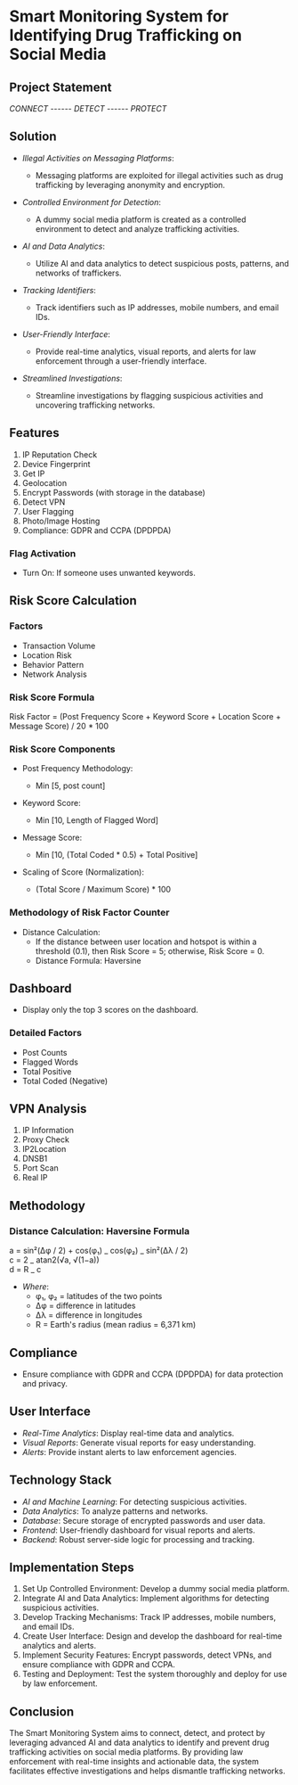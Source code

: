 # Smart Monitoring System for Identifying Drug Trafficking on Social Media

## Project Statement

_CONNECT_ ------ _DETECT_ ------ _PROTECT_

## Solution

- _Illegal Activities on Messaging Platforms_:

  - Messaging platforms are exploited for illegal activities such as drug trafficking by leveraging anonymity and encryption.

- _Controlled Environment for Detection_:

  - A dummy social media platform is created as a controlled environment to detect and analyze trafficking activities.

- _AI and Data Analytics_:

  - Utilize AI and data analytics to detect suspicious posts, patterns, and networks of traffickers.

- _Tracking Identifiers_:

  - Track identifiers such as IP addresses, mobile numbers, and email IDs.

- _User-Friendly Interface_:

  - Provide real-time analytics, visual reports, and alerts for law enforcement through a user-friendly interface.

- _Streamlined Investigations_:
  - Streamline investigations by flagging suspicious activities and uncovering trafficking networks.

## Features

1. IP Reputation Check
2. Device Fingerprint
3. Get IP
4. Geolocation
5. Encrypt Passwords (with storage in the database)
6. Detect VPN
7. User Flagging
8. Photo/Image Hosting
9. Compliance: GDPR and CCPA (DPDPDA)

### Flag Activation

- Turn On: If someone uses unwanted keywords.

## Risk Score Calculation

### Factors

- Transaction Volume
- Location Risk
- Behavior Pattern
- Network Analysis

### Risk Score Formula

Risk Factor = (Post Frequency Score + Keyword Score + Location Score + Message Score) / 20 \* 100

### Risk Score Components

- Post Frequency Methodology:

  - Min [5, post count]

- Keyword Score:

  - Min [10, Length of Flagged Word]

- Message Score:

  - Min [10, (Total Coded * 0.5) + Total Positive]

- Scaling of Score (Normalization):
  - (Total Score / Maximum Score) \* 100

### Methodology of Risk Factor Counter

- Distance Calculation:
  - If the distance between user location and hotspot is within a threshold (0.1), then Risk Score = 5; otherwise, Risk Score = 0.
  - Distance Formula: Haversine

## Dashboard

- Display only the top 3 scores on the dashboard.

### Detailed Factors

- Post Counts
- Flagged Words
- Total Positive
- Total Coded (Negative)

## VPN Analysis

1. IP Information
2. Proxy Check
3. IP2Location
4. DNSB1
5. Port Scan
6. Real IP

## Methodology

### Distance Calculation: Haversine Formula

a = sin²(Δφ / 2) + cos(φ₁) _ cos(φ₂) _ sin²(Δλ / 2)  
c = 2 _ atan2(√a, √(1−a))  
d = R _ c

- _Where_:
  - φ₁, φ₂ = latitudes of the two points
  - Δφ = difference in latitudes
  - Δλ = difference in longitudes
  - R = Earth's radius (mean radius = 6,371 km)

## Compliance

- Ensure compliance with GDPR and CCPA (DPDPDA) for data protection and privacy.

## User Interface

- _Real-Time Analytics_: Display real-time data and analytics.
- _Visual Reports_: Generate visual reports for easy understanding.
- _Alerts_: Provide instant alerts to law enforcement agencies.

## Technology Stack

- _AI and Machine Learning_: For detecting suspicious activities.
- _Data Analytics_: To analyze patterns and networks.
- _Database_: Secure storage of encrypted passwords and user data.
- _Frontend_: User-friendly dashboard for visual reports and alerts.
- _Backend_: Robust server-side logic for processing and tracking.

## Implementation Steps

1. Set Up Controlled Environment: Develop a dummy social media platform.
2. Integrate AI and Data Analytics: Implement algorithms for detecting suspicious activities.
3. Develop Tracking Mechanisms: Track IP addresses, mobile numbers, and email IDs.
4. Create User Interface: Design and develop the dashboard for real-time analytics and alerts.
5. Implement Security Features: Encrypt passwords, detect VPNs, and ensure compliance with GDPR and CCPA.
6. Testing and Deployment: Test the system thoroughly and deploy for use by law enforcement.

## Conclusion

The Smart Monitoring System aims to connect, detect, and protect by leveraging advanced AI and data analytics to identify and prevent drug trafficking activities on social media platforms. By providing law enforcement with real-time insights and actionable data, the system facilitates effective investigations and helps dismantle trafficking networks.
